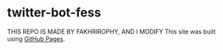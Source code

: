 # twitter-bot-fess
THIS REPO IS MADE BY FAKHRIROPHY, AND I MODIFY
This site was built using [GitHub Pages](https://pages.github.com/).
